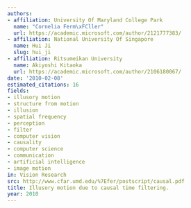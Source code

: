 ```yaml
---
authors:
- affiliation: University Of Maryland College Park
  name: "Cornelia Ferm\xFCller"
  url: https://academic.microsoft.com/author/2121777383/
- affiliation: National University Of Singapore
  name: Hui Ji
  slug: hui_ji
- affiliation: Ritsumeikan University
  name: Akiyoshi Kitaoka
  url: https://academic.microsoft.com/author/2106180067/
date: '2010-02-08'
estimated_citations: 16
fields:
- illusory motion
- structure from motion
- illusion
- spatial frequency
- perception
- filter
- computer vision
- causality
- computer science
- communication
- artificial intelligence
- image motion
in: Vision Research
src: http://www.cfar.umd.edu/%7Efer/postscript/causal.pdf
title: Illusory motion due to causal time filtering.
year: 2010
---
```

